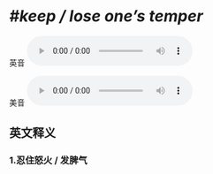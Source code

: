 # ***\#keep / lose one’s temper*** 
英音
<audio src="./media/keep one’s temper, lose one’s temper1_AAC.aac" controls="controls"></audio>

美音
<audio src="./media/keep one’s temper, lose one’s temper2_AAC.aac" controls="controls"></audio>



  

英文释义
---
### 1.**忍住怒火 / 发脾气**  


